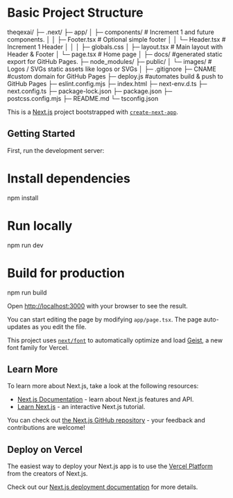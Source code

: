 # Basic Project Structure

theqexai/
├─ .next/
├─ app/
│ ├─ components/ # Increment 1 and future components.
│ │ ├─ Footer.tsx # Optional simple footer
│ │ └─ Header.tsx # Increment 1 Header
│ │
│ ├─ globals.css
│ ├─ layout.tsx # Main layout with Header & Footer
│ └─ page.tsx # Home page
│
├─ docs/ #generated static export for GitHub Pages.
├─ node_modules/
├─ public/
│ └─ images/ # Logos / SVGs static assets like logos or SVGs
│
├─ .gitignore
├─ CNAME #custom domain for GitHub Pages
├─ deploy.js #automates build & push to GitHub Pages
├─ eslint.config.mjs
├─ index.html
├─ next-env.d.ts
├─ next.config.ts
├─ package-lock.json
├─ package.json
├─ postcss.config.mjs
├─ README.md
└─ tsconfig.json

This is a [Next.js](https://nextjs.org) project bootstrapped with [`create-next-app`](https://nextjs.org/docs/app/api-reference/cli/create-next-app).

## Getting Started

First, run the development server:

# Install dependencies

npm install

# Run locally

npm run dev

# Build for production

npm run build

Open [http://localhost:3000](http://localhost:3000) with your browser to see the result.

You can start editing the page by modifying `app/page.tsx`. The page auto-updates as you edit the file.

This project uses [`next/font`](https://nextjs.org/docs/app/building-your-application/optimizing/fonts) to automatically optimize and load [Geist](https://vercel.com/font), a new font family for Vercel.

## Learn More

To learn more about Next.js, take a look at the following resources:

- [Next.js Documentation](https://nextjs.org/docs) - learn about Next.js features and API.
- [Learn Next.js](https://nextjs.org/learn) - an interactive Next.js tutorial.

You can check out [the Next.js GitHub repository](https://github.com/vercel/next.js) - your feedback and contributions are welcome!

## Deploy on Vercel

The easiest way to deploy your Next.js app is to use the [Vercel Platform](https://vercel.com/new?utm_medium=default-template&filter=next.js&utm_source=create-next-app&utm_campaign=create-next-app-readme) from the creators of Next.js.

Check out our [Next.js deployment documentation](https://nextjs.org/docs/app/building-your-application/deploying) for more details.
